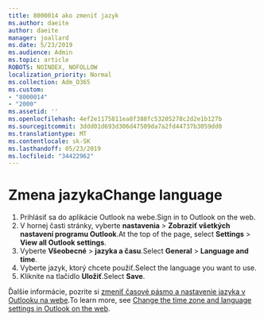 ```yaml
---
title: 8000014 ako zmeniť jazyk
ms.author: daeite
author: daeite
manager: joallard
ms.date: 5/23/2019
ms.audience: Admin
ms.topic: article
ROBOTS: NOINDEX, NOFOLLOW
localization_priority: Normal
ms.collection: Adm_O365
ms.custom:
- "8000014"
- "2000"
ms.assetid: ''
ms.openlocfilehash: 4ef2e1175811ea8f388fc53205278c2d2e1b127b
ms.sourcegitcommit: 3ddd01d693d306d47509da7a2fd44737b3059dd0
ms.translationtype: MT
ms.contentlocale: sk-SK
ms.lasthandoff: 05/23/2019
ms.locfileid: "34422962"
---
```

# <a name="change-language"></a><span data-ttu-id="d9b00-102">Zmena jazyka</span><span class="sxs-lookup"><span data-stu-id="d9b00-102">Change language</span></span>

1.    <span data-ttu-id="d9b00-103">Prihlásiť sa do aplikácie Outlook na webe.</span><span class="sxs-lookup"><span data-stu-id="d9b00-103">Sign in to Outlook on the web.</span></span>
2. <span data-ttu-id="d9b00-104">V hornej časti stránky, vyberte **nastavenia** > **Zobraziť všetkých nastavení programu Outlook**.</span><span class="sxs-lookup"><span data-stu-id="d9b00-104">At the top of the page, select **Settings** > **View all Outlook settings**.</span></span>
3. <span data-ttu-id="d9b00-105">Vyberte **Všeobecné** > **jazyka a času**.</span><span class="sxs-lookup"><span data-stu-id="d9b00-105">Select **General** > **Language and time**.</span></span>
4. <span data-ttu-id="d9b00-106">Vyberte jazyk, ktorý chcete použiť.</span><span class="sxs-lookup"><span data-stu-id="d9b00-106">Select the language you want to use.</span></span>
5. <span data-ttu-id="d9b00-107">Kliknite na tlačidlo **Uložiť**.</span><span class="sxs-lookup"><span data-stu-id="d9b00-107">Select **Save**.</span></span>
 
<span data-ttu-id="d9b00-108">Ďalšie informácie, pozrite si [zmeniť časové pásmo a nastavenie jazyka v Outlooku na webe](https://support.office.com/article/65239869-12e7-4a9d-bca1-76b0ad7ce273).</span><span class="sxs-lookup"><span data-stu-id="d9b00-108">To learn more, see [Change the time zone and language settings in Outlook on the web](https://support.office.com/article/65239869-12e7-4a9d-bca1-76b0ad7ce273).</span></span>

